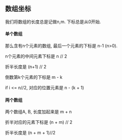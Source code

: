## 数组坐标

我们将数组的长度总是记做n,m. 下标总是从0开始.



#### 单个数组

那么含有n个元素的数组, 最后一个元素的下标是 n-1 (n>0). 

n个元素的中间元素下标是 n // 2

折半长度是 (n+1) // 2

倒数第k个元素的下标是 m - k

if i <= n//2, 对应的位置元素是 n - (k + 1)





#### 两个数组

两个数组A, B, 长度加起来是 m + n

折半对应的元素下标是 (n + m) // 2

折半长度是 (n + m + 1)//2